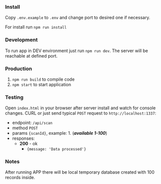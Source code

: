 ### Install
Copy `.env.example` to `.env` and change port to desired one if necessary.

For install run `npm run install`

### Development
To run app in DEV environment just run `npm run dev`. The server will be reachable at defined port.

### Production
1. `npm run build` to compile code
2. `npm start` to start application

### Testing
Open `index.html` in your browser after server install and watch for console changes.
CURL or just send typical `POST` request to `http://localhost:1337`:

- endpoint: `/api/scan`
- method `POST`
- params `{scanId}`, example: 1. (***available 1-100***)
- responses:
    - **200** - ok
        - `{message: 'Data processed'}`

### Notes
After running APP there will be local temporary database created with 100 records inside.
